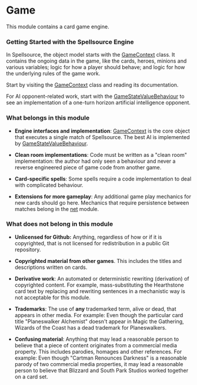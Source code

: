 # Game

This module contains a card game engine.

### Getting Started with the Spellsource Engine

In Spellsource, the object model starts with the [GameContext](src/main/java/net/demilich/metastone/game/GameContext.java) class. It contains the ongoing data in the game, like the cards, heroes, minions and various variables; logic for how a player should behave; and logic for how the underlying rules of the game work.

Start by visiting the [GameContext](src/main/java/net/demilich/metastone/game/GameContext.java) class and reading its documentation.

For AI opponent-related work, start with the [GameStateValueBehaviour](src/main/java/net/demilich/metastone/game/shared/threat/GameStateValueBehaviour.java) to see an implementation of a one-turn horizon artificial intelligence opponent.

### What belongs in this module

 - **Engine interfaces and implementation**: [GameContext](src/main/java/net/demilich/metastone/game/GameContext.java) is the core object that executes a single match of Spellsource. The best AI is implemented by [GameStateValueBehaviour](src/main/java/net/demilich/metastone/game/shared/threat/GameStateValueBehaviour.java).

 - **Clean room implementations**: Code must be written as a "clean room" implementation: the author had only seen a behaviour and never a reverse engineered piece of game code from another game.

 - **Card-specific spells**: Some spells require a code implementation to deal with complicated behaviour. 
 
 - **Extensions for more gameplay**: Any additional game play mechanics for new cards should go here. Mechanics that require persistence between matches belong in the [net](../net) module.

### What does not belong in this module

 - **Unlicensed for Github:** Anything, regardless of how or if it is copyrighted, that is not licensed for redistribution in a public Git repository.

 - **Copyrighted material from other games**. This includes the titles and descriptions written on cards.
 
 - **Derivative work**: An automated or deterministic rewriting (derivation) of copyrighted content. For example, mass-substituting the Hearthstone card text by replacing and rewriting sentences in a mechanistic way is not acceptable for this module.
 
 - **Trademarks**: The use of **any** trademarked term, alive or dead, that appears in other media. For example: Even though the particular card title "Planeswalker Alchemist" doesn't appear in Magic the Gathering, Wizards of the Coast has a dead trademark for Planeswalkers.

 - **Confusing material**: Anything that may lead a reasonable person to believe that a piece of content originates from a commercial media property. This includes parodies, homages and other references. For example: Even though "Cartman Renounces Darkness" is a reasonable parody of two commercial media properties, it may lead a reasonable person to believe that Blizzard and South Park Studios worked together on a card set.